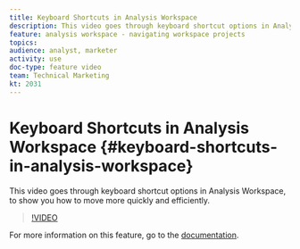 ```yaml
---
title: Keyboard Shortcuts in Analysis Workspace
description: This video goes through keyboard shortcut options in Analysis Workspace, to show you how to move more quickly and efficiently. 
feature: analysis workspace - navigating workspace projects
topics: 
audience: analyst, marketer
activity: use
doc-type: feature video
team: Technical Marketing
kt: 2031
---
```


# Keyboard Shortcuts in Analysis Workspace {#keyboard-shortcuts-in-analysis-workspace}

This video goes through keyboard shortcut options in Analysis Workspace, to show you how to move more quickly and efficiently.

>[!VIDEO](https://video.tv.adobe.com/v/23984/?quality=12)

For more information on this feature, go to the [documentation](https://marketing.adobe.com/resources/help/en_US/analytics/analysis-workspace/fa_shortcut_keys.html).
